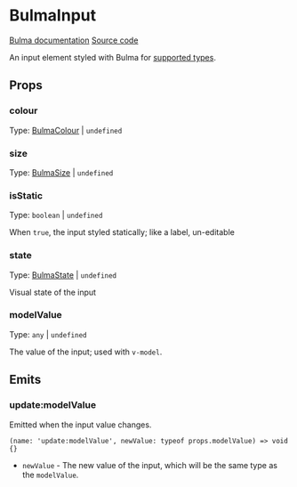 # BulmaInput

[Bulma documentation](https://bulma.io/documentation/form/input/)
[Source code](https://github.com/csc530/vuebulma/blob/main/src/components/form/BulmaInput.vue)

An input element styled with Bulma for [supported types](https://bulma.io/documentation/form/input/).

## Props

### colour

Type: [BulmaColour](../../types/common_types.md#bulmacolour) | `undefined`

### size

Type: [BulmaSize](../../types/common_types.md#bulmasize) | `undefined`

### isStatic

Type: `boolean` | `undefined`

When `true`, the input styled statically; like a label, un-editable

### state

Type: [BulmaState](../../types/BulmaState.md#bulmastate-1) | `undefined`

Visual state of the input

### modelValue

Type: `any` | `undefined`

The value of the input; used with `v-model`.

## Emits

### update:modelValue

Emitted when the input value changes.

```ts:no-line-numbers
(name: 'update:modelValue', newValue: typeof props.modelValue) => void {}
```

- `newValue` - The new value of the input, which will be the same type as the `modelValue`.

[//]: # (todo)

[//todo:]: # (add form dir with overview link to custom prop vmodel and default prop name and emit)